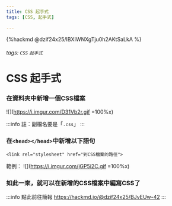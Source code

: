 ```yaml
---
title: CSS 起手式
tags: [CSS, 起手式]

---
```


{%hackmd @dzif24x25/IBXIWNXgTju0h2AKtSaLkA %}
###### tags: `CSS` `起手式`

# CSS 起手式

### 在資料夾中新增一個CSS檔案

![](https://i.imgur.com/D31Vb2r.gif =100%x)

:::info
註：副檔名要是「`.css`」
:::

### 在`<head></head>`中新增以下語句

```htmlembedded!
<link rel="stylesheet" href="到CSS檔案的路徑">
```

範例：
![](https://i.imgur.com/jGP5i2C.gif =100%x)

### 如此一來，就可以在新增的CSS檔案中編寫CSS了

:::info
點此前往簡報 https://hackmd.io/@dzif24x25/BJvEUw-42
:::